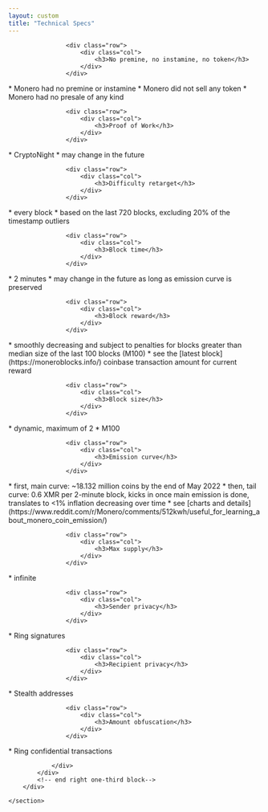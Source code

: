```yaml
---
layout: custom
title: "Technical Specs"
---
```


<div class="about-monero">
    <section class="container">
        <div class="row">
            <!-- left two-thirds block-->
            <div class="full col-xs-12">
                <div class="info-block text-adapt">

                    <div class="row">
                        <div class="col">
                            <h3>No premine, no instamine, no token</h3>
                        </div>
                    </div>

<div markdown="1">
* Monero had no premine or instamine
* Monero did not sell any token
* Monero had no presale of any kind
</div>

                    <div class="row">
                        <div class="col">
                            <h3>Proof of Work</h3>
                        </div>
                    </div>

<div markdown="1">
* CryptoNight
* may change in the future
</div>

                    <div class="row">
                        <div class="col">
                            <h3>Difficulty retarget</h3>
                        </div>
                    </div>

<div markdown="1">
* every block
* based on the last 720 blocks, excluding 20% of the timestamp outliers
</div>

                    <div class="row">
                        <div class="col">
                            <h3>Block time</h3>
                        </div>
                    </div>

<div markdown="1">
* 2 minutes
* may change in the future as long as emission curve is preserved
</div>

                    <div class="row">
                        <div class="col">
                            <h3>Block reward</h3>
                        </div>
                    </div>

<div markdown="1">
* smoothly decreasing and subject to penalties for blocks greater than median size of the last 100 blocks (M100)
* see the [latest block](https://moneroblocks.info/) coinbase transaction amount for current reward
</div>

                    <div class="row">
                        <div class="col">
                            <h3>Block size</h3>
                        </div>
                    </div>

<div markdown="1">
* dynamic, maximum of 2 * M100
</div>

                    <div class="row">
                        <div class="col">
                            <h3>Emission curve</h3>
                        </div>
                    </div>

<div markdown="1">
* first, main curve: ~18.132 million coins by the end of May 2022
* then, tail curve: 0.6 XMR per 2-minute block, kicks in once main emission is done, translates to <1% inflation decreasing over time
* see [charts and details](https://www.reddit.com/r/Monero/comments/512kwh/useful_for_learning_about_monero_coin_emission/)
</div>

                    <div class="row">
                        <div class="col">
                            <h3>Max supply</h3>
                        </div>
                    </div>

<div markdown="1">
* infinite
</div>

                    <div class="row">
                        <div class="col">
                            <h3>Sender privacy</h3>
                        </div>
                    </div>

<div markdown="1">
* Ring signatures
</div>

                    <div class="row">
                        <div class="col">
                            <h3>Recipient privacy</h3>
                        </div>
                    </div>

<div markdown="1">
* Stealth addresses
</div>

                    <div class="row">
                        <div class="col">
                            <h3>Amount obfuscation</h3>
                        </div>
                    </div>

<div markdown="1">
* Ring confidential transactions
</div>

                </div>
            </div>
            <!-- end right one-third block-->
        </div>
        
    </section>
</div>
